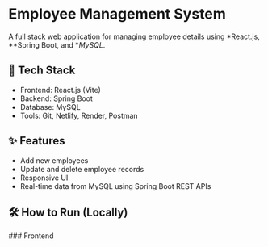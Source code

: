 # Employee Management System

A full stack web application for managing employee details using *React.js, **Spring Boot, and **MySQL*.

## 🔧 Tech Stack
- Frontend: React.js (Vite)
- Backend: Spring Boot
- Database: MySQL
- Tools: Git, Netlify, Render, Postman

## ✨ Features
- Add new employees
- Update and delete employee records
- Responsive UI
- Real-time data from MySQL using Spring Boot REST APIs

## 🛠 How to Run (Locally)

### Frontend
